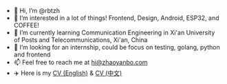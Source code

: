 - 👋 Hi, I’m @rbtzh
- 👀 I’m interested in a lot of things! Frontend, Design, Android, ESP32, and COFFEE!
- 🌱 I’m currently learning Communication Engineering in Xi'an University of Posts and Telecommunications, Xi'an, China
- 💞️ I’m looking for an internship, could be focus on testing, golang, python and frontend
- 📫 Feel free to reach me at hi@zhaoyanbo.com
- ✈️ Here is my [CV (English)](https://github.com/rbtzh/rbtzh/blob/main/cv_en.tex) & [CV (中文)](https://github.com/rbtzh/rbtzh/blob/main/cv_cn.tex)

<!---
rbtzh/rbtzh is a ✨ special ✨ repository because its `README.md` (this file) appears on your GitHub profile.
You can click the Preview link to take a look at your changes.
--->

